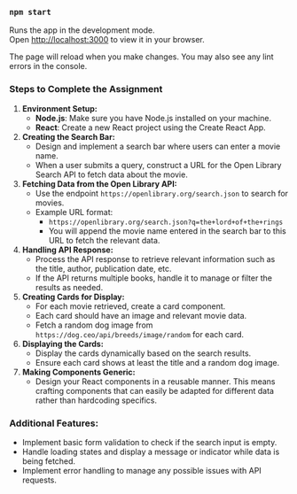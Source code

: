

### `npm start`

Runs the app in the development mode.\
Open [http://localhost:3000](http://localhost:3004) to view it in your browser.

The page will reload when you make changes.
You may also see any lint errors in the console.

### Steps to Complete the Assignment

1. **Environment Setup:**
    - **Node.js**: Make sure you have Node.js installed on your machine.
    - **React**: Create a new React project using the Create React App.
2. **Creating the Search Bar:**
    - Design and implement a search bar where users can enter a movie name.
    - When a user submits a query, construct a URL for the Open Library Search API to fetch data about the movie.
3. **Fetching Data from the Open Library API:**
    - Use the endpoint `https://openlibrary.org/search.json` to search for movies.
    - Example URL format:
        - `https://openlibrary.org/search.json?q=the+lord+of+the+rings`
        - You will append the movie name entered in the search bar to this URL to fetch the relevant data.
4. **Handling API Response:**
    - Process the API response to retrieve relevant information such as the title, author, publication date, etc.
    -  If the API returns multiple books, handle it to manage or filter the results as needed.
5. **Creating Cards for Display:**
    - For each movie retrieved, create a card component.
    - Each card should have an image and relevant movie data.
    - Fetch a random dog image from `https://dog.ceo/api/breeds/image/random` for each card.
6. **Displaying the Cards:**
    - Display the cards dynamically based on the search results.
    - Ensure each card shows at least the title and a random dog image.
7. **Making Components Generic:**
    - Design your React components in a reusable manner. This means crafting components that can easily be adapted for different data rather than hardcoding specifics.

### Additional Features:

- Implement basic form validation to check if the search input is empty.
- Handle loading states and display a message or indicator while data is being fetched.
- Implement error handling to manage any possible issues with API requests.
